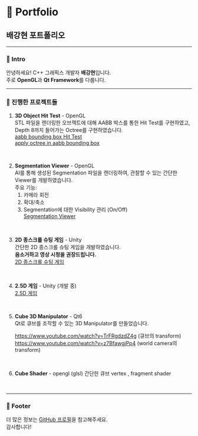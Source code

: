 # 🎨 Portfolio

## 배강현 포트폴리오

---

### 👋 Intro

안녕하세요! C++ 그래픽스 개발자 **배강현**입니다.  
주로 **OpenGL**과 **Qt Framework**를 다룹니다.

---

### 📂 진행한 프로젝트들

1. **3D Object Hit Test** - OpenGL  
   STL 파일을 렌더링한 오브젝트에 대해 AABB 박스를 통한 Hit Test를 구현하였고, Depth 8까지 들어가는 Octree를 구현하였습니다.  
   [aabb bounding box Hit Test](https://github.com/user-attachments/assets/9dccb044-96c4-4f9f-8985-fe5c82e8b470)  
   [apply octree in aabb bounding box](https://github.com/user-attachments/assets/1d2de8b1-4cc2-4d60-abad-576a607e0aaf)


<br>


2. **Segmentation Viewer** - OpenGL  
   AI를 통해 생성된 Segmentation 파일을 렌더링하여, 관찰할 수 있는 간단한 Viewer를 개발하였습니다.  
   주요 기능:  
   1) 카메라 회전  
   2) 확대/축소  
   3) Segmentation에 대한 Visibility 관리 (On/Off)  
[Segmentation Viewer](https://github.com/user-attachments/assets/7a594fa0-2d65-4fac-a01b-aa1d0c40eee3)


<br>


3. **2D 종스크롤 슈팅 게임** - Unity  
   간단한 2D 종스크롤 슈팅 게임을 개발하였습니다.  
   **음소거하고 영상 시청을 권장드립니다.**  
   [2D 종스크롤 슈팅 게임](https://github.com/user-attachments/assets/5f7eed5d-5c1c-4637-b611-4602672d692a)


<br>


4. **2.5D 게임** - Unity (개발 중)  
   [2.5D 게임](https://github.com/user-attachments/assets/aacef84c-f71c-4e68-b0a7-a5eef259b921)


<br>


5. **Cube 3D Manipulator** - Qt6  
   Qt로 큐브를 조작할 수 있는 3D Manipulator를 만들었습니다.
   
   https://www.youtube.com/watch?v=TrFRgdzdZ4g    (큐브의 transform)  
   https://www.youtube.com/watch?v=z7BfawgjPp4    (world camera의 transform)


<br>


6. **Cube Shader** - opengl (glsl)
  간단한 큐브 vertex , fragment shader



<br>

---

### 🌟 Footer

더 많은 정보는 [GitHub 프로필](https://github.com/brianbae00)을 참고해주세요.  
감사합니다!
